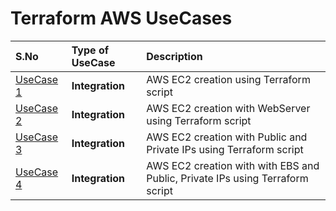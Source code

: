 # Terraform AWS UseCases

 |  S.No | Type of UseCase | Description
:------|:------|:------|
[UseCase 1](/AWS/UseCase1/Readme.md) | **Integration** | AWS EC2 creation using Terraform script
[UseCase 2](/AWS/Usecase2/Readme.md) | **Integration** | AWS EC2 creation with WebServer using Terraform script
[UseCase 3](/AWS/Usecase3/Readme.md) | **Integration** | AWS EC2 creation with Public and Private IPs using Terraform script
[UseCase 4](/AWS/Usecase4/Readme.md) | **Integration** | AWS EC2 creation with with EBS and Public, Private IPs using Terraform script

